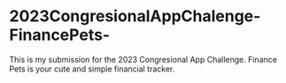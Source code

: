 # 2023CongresionalAppChalenge-FinancePets-
This is my submission for the 2023 Congresional App Challenge. Finance Pets is your cute and simple financial tracker.

